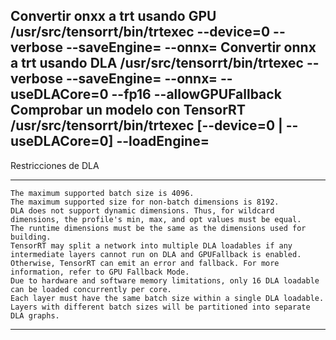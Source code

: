 Convertir onxx a trt usando GPU
	/usr/src/tensorrt/bin/trtexec --device=0 --verbose --saveEngine= --onnx=
Convertir onnx a trt usando DLA
	/usr/src/tensorrt/bin/trtexec --verbose --saveEngine= --onnx= --useDLACore=0 --fp16 --allowGPUFallback
Comprobar un modelo con TensorRT
	/usr/src/tensorrt/bin/trtexec [--device=0 | --useDLACore=0] --loadEngine=
---
Restricciones de DLA
***

    The maximum supported batch size is 4096.
    The maximum supported size for non-batch dimensions is 8192.
    DLA does not support dynamic dimensions. Thus, for wildcard dimensions, the profile's min, max, and opt values must be equal.
    The runtime dimensions must be the same as the dimensions used for building.
    TensorRT may split a network into multiple DLA loadables if any intermediate layers cannot run on DLA and GPUFallback is enabled. Otherwise, TensorRT can emit an error and fallback. For more information, refer to GPU Fallback Mode.
    Due to hardware and software memory limitations, only 16 DLA loadable can be loaded concurrently per core.
    Each layer must have the same batch size within a single DLA loadable. Layers with different batch sizes will be partitioned into separate DLA graphs.

***

